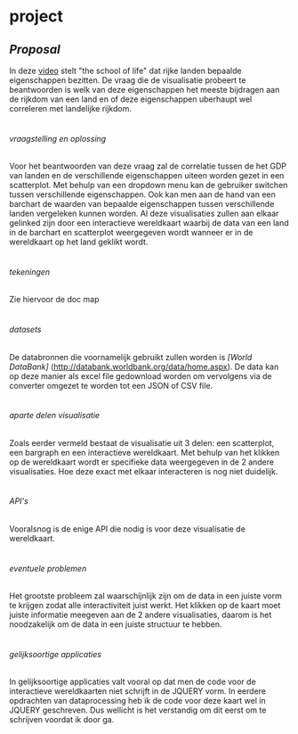 # **project**

## *Proposal*
In deze [video](https://www.youtube.com/watch?v=Y9zThcMJzQU) stelt "the school of life" dat rijke landen bepaalde eigenschappen bezitten.
De vraag die de visualisatie probeert te beantwoorden is welk van deze eigenschappen het meeste bijdragen aan de rijkdom van een land en of deze eigenschappen uberhaupt wel correleren met landelijke rijkdom. 
<br></br>
###### vraagstelling en oplossing
Voor het beantwoorden van deze vraag zal de correlatie tussen de het GDP van landen en de verschillende eigenschappen uiteen worden gezet in een scatterplot. Met behulp van een dropdown menu kan de gebruiker switchen tussen verschillende eigenschappen.
Ook kan men aan de hand van een barchart de waarden van bepaalde eigenschappen tussen verschillende landen vergeleken kunnen worden. Al deze visualisaties zullen aan elkaar gelinked zijn door een interactieve wereldkaart waarbij de data van een land in de barchart en scatterplot weergegeven wordt wanneer er in de wereldkaart op het land geklikt wordt. 
<br></br>
###### tekeningen
Zie hiervoor de doc map
<br></br>
###### datasets
De databronnen die voornamelijk gebruikt zullen worden is *[World DataBank]* (http://databank.worldbank.org/data/home.aspx). De data kan op deze manier als excel file gedownload worden om vervolgens via de converter omgezet te worden tot een JSON of CSV file.
<br></br>
###### aparte delen visualisatie
Zoals eerder vermeld bestaat de visualisatie uit 3 delen: een scatterplot, een bargraph en een interactieve wereldkaart. Met behulp van het klikken op de wereldkaart wordt er specifieke data weergegeven in de 2 andere visualisaties. Hoe deze exact met elkaar interacteren is nog niet duidelijk.
<br></br>
###### API's
Vooralsnog is de enige API die nodig is voor deze visualisatie de wereldkaart.
<br></br>
###### eventuele problemen
Het grootste probleem zal waarschijnlijk zijn om de data in een juiste vorm te krijgen zodat alle interactiviteit juist werkt. Het klikken op de kaart moet juiste informatie meegeven aan de 2 andere visualisaties, daarom is het noodzakelijk om de data in een juiste structuur te hebben.
<br></br>
###### gelijksoortige applicaties
In gelijksoortige applicaties valt vooral op dat men de code voor de interactieve wereldkaarten niet schrijft in de JQUERY vorm. In eerdere opdrachten van dataprocessing heb ik de code voor deze kaart wel in JQUERY geschreven. Dus wellicht is het verstandig om dit eerst om te schrijven voordat ik door ga. 

